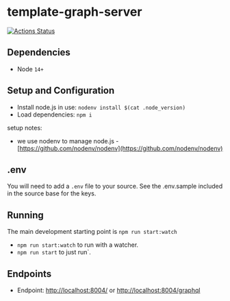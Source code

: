 # template-graph-server

[![Actions Status](https://github.com/ThatConference/that-api-members/workflows/Push%20Master%20CI/badge.svg)](https://github.com/ThatConference/that-api-members/workflows/actions)

## Dependencies

- Node `14+`

## Setup and Configuration

- Install node.js in use: `nodenv install $(cat .node_version)`
- Load dependencies: `npm i`

setup notes:

- we use nodenv to manage node.js - [https://github.com/nodenv/nodenv](https://github.com/nodenv/nodenv)

## .env

You will need to add a `.env` file to your source. See the .env.sample included in the source base for the keys.

## Running

The main development starting point is `npm run start:watch`

- `npm run start:watch` to run with a watcher.
- `npm run start` to just run`.

## Endpoints

- Endpoint: [http://localhost:8004/](http://localhost:8004/) or [http://localhost:8004/graphql](http://localhost:8004/graphql)
